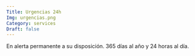```yaml
---
Title: Urgencias 24h
Img: urgencias.png
Category: services
Draft: false
---
```


En alerta permanente a su disposición. 365 días al año y 24 horas al día.
